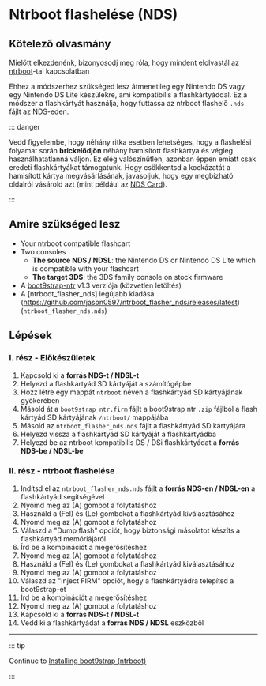 # Ntrboot flashelése (NDS)

## Kötelező olvasmány

Mielőtt elkezdenénk, bizonyosodj meg róla, hogy mindent elolvastál az [ntrboot](ntrboot)-tal kapcsolatban

Ehhez a módszerhez szükséged lesz átmenetileg egy Nintendo DS vagy egy Nintendo DS Lite készülékre, ami kompatibilis a flashkártyáddal. Ez a módszer a flashkártyát használja, hogy futtassa az ntrboot flashelő `.nds` fájlt az NDS-eden.

::: danger

Vedd figyelembe, hogy néhány ritka esetben lehetséges, hogy a flashelési folyamat során **brickelődjön** néhány hamisított flashkártya és végleg használhatatlanná váljon. Ez elég valószínűtlen, azonban éppen emiatt csak eredeti flashkártyákat támogatunk. Hogy csökkentsd a kockázatát a hamisított kártya megvásárlásának, javasoljuk, hogy egy megbízható oldalról vásárold azt (mint például az [NDS Card](https://www.nds-card.com/)).

:::

## Amire szükséged lesz

- Your ntrboot compatible flashcart
- Two consoles
  - **The source NDS / NDSL**: the Nintendo DS or Nintendo DS Lite which is compatible with your flashcart
  - **The target 3DS**: the 3DS family console on stock firmware
- A [boot9strap-ntr](https://github.com/SciresM/boot9strap/releases/download/1.3/boot9strap-1.3-ntr.zip) v1.3 verziója (közvetlen letöltés)
- A [ntrboot_flasher_nds] legújabb kiadása (https://github.com/jason0597/ntrboot_flasher_nds/releases/latest) (`ntrboot_flasher_nds.nds`)

## Lépések

### I. rész - Előkészületek

1. Kapcsold ki a **forrás NDS-t / NDSL-t**
2. Helyezd a flashkártyád SD kártyáját a számítógépbe
3. Hozz létre egy mappát `ntrboot` néven a flashkártyád SD kártyájának gyökerében
4. Másold át a `boot9strap_ntr.firm` fájlt a boot9strap ntr `.zip` fájlból a flash kártyád SD kártyájának `/ntrboot/` mappájába
5. Másold az `ntrboot_flasher_nds.nds` fájlt a flashkártyád SD kártyájára
6. Helyezd vissza a flashkártyád SD kártyáját a flashkártyádba
7. Helyezd be az ntrboot kompatibilis DS / DSi flashkártyádat a **forrás NDS-be / NDSL-be**

### II. rész - ntrboot flashelése

1. Indítsd el az `ntrboot_flasher_nds.nds` fájlt a **forrás NDS-en / NDSL-en** a flashkártyád segítségével
2. Nyomd meg az (A) gombot a folytatáshoz
3. Használd a (Fel) és (Le) gombokat a flashkártyád kiválasztásához
4. Nyomd meg az (A) gombot a folytatáshoz
5. Válaszd a "Dump flash" opciót, hogy biztonsági másolatot készíts a flashkártyád memóriájáról
6. Írd be a kombinációt a megerősítéshez
7. Nyomd meg az (A) gombot a folytatáshoz
8. Használd a (Fel) és (Le) gombokat a flashkártyád kiválasztásához
9. Nyomd meg az (A) gombot a folytatáshoz
10. Válaszd az "Inject FIRM" opciót, hogy a flashkártyádra telepítsd a boot9strap-et
11. Írd be a kombinációt a megerősítéshez
12. Nyomd meg az (A) gombot a folytatáshoz
13. Kapcsold ki a **forrás NDS-t / NDSL-t**
14. Vedd ki a flashkártyádat a **forrás NDS / NDSL** eszközből

___

::: tip

Continue to [Installing boot9strap (ntrboot)](installing-boot9strap-\(ntrboot\))

:::
